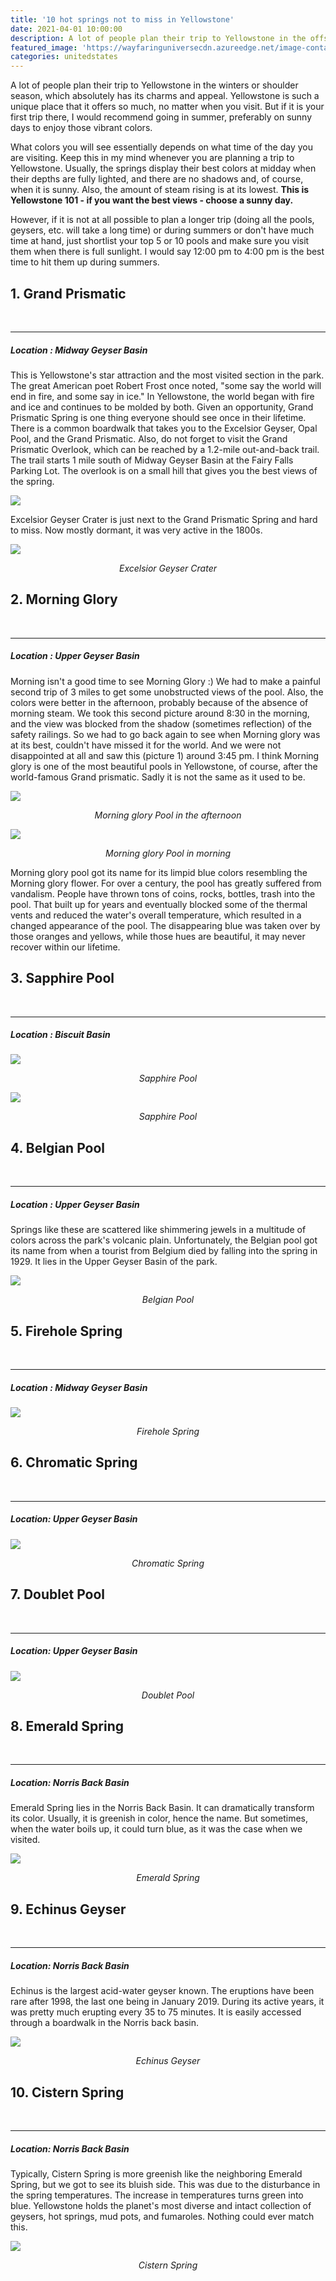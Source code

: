 ```yaml
---
title: '10 hot springs not to miss in Yellowstone'
date: 2021-04-01 10:00:00
description: A lot of people plan their trip to Yellowstone in the offseason or shoulder season, which absolutely has its charms and appeal. Yellowstone is such a unique place that it offers so much, no matter when you visit. But if it is your first trip there, I would recommend going in summer, preferably on sunny days to enjoy those vibrant colors.
featured_image: 'https://wayfaringuniversecdn.azureedge.net/image-container/thumbnails/unitedstates/yellowstoneSpringsthumbnail.jpg'
categories: unitedstates
---
```

A lot of people plan their trip to Yellowstone in the winters or shoulder season, which absolutely has its charms and appeal. Yellowstone is such a unique place that it offers so much, no matter when you visit. But if it is your first trip there, I would recommend going in summer, preferably on sunny days to enjoy those vibrant colors.

What colors you will see essentially depends on what time of the day you are visiting. Keep this in my mind whenever you are planning a trip to Yellowstone. Usually, the springs display their best colors at midday when their depths are fully lighted, and there are no shadows and, of course, when it is sunny. Also, the amount of steam rising is at its lowest. **This is Yellowstone 101 - if you want the best views - choose a sunny day.**

However, if it is not at all possible to plan a longer trip (doing all the pools, geysers, etc. will take a long time) or during summers or don't have much time at hand, just shortlist your top 5 or 10 pools and make sure you visit them when there is full sunlight. I would say 12:00 pm to 4:00 pm is the best time to hit them up during summers.<br>

## 1. Grand Prismatic
<br>
<hr>


##### Location : _Midway Geyser Basin_

This is Yellowstone's star attraction and the most visited section in the park. The great American poet Robert Frost once noted, "some say the world will end in fire, and some say in ice." In Yellowstone, the world began with fire and ice and continues to be molded by both.  Given an opportunity, Grand Prismatic Spring is one thing everyone should see once in their lifetime.<br>
There is a common boardwalk that takes you to the Excelsior Geyser, Opal Pool, and the Grand Prismatic. Also, do not forget to visit the Grand Prismatic Overlook, which can be reached by a 1.2-mile out-and-back trail. The trail starts 1 mile south of Midway Geyser Basin at the Fairy Falls Parking Lot. The overlook is on a small hill that gives you the best views of the spring.


![]({{site.data.settings.basic_settings.cdn_url}}/unitedstates/yellowstoneSprings/grandPrismaticSpring.jpg)

Excelsior Geyser Crater is just next to the Grand Prismatic Spring and hard to miss. Now mostly dormant, it was very active in the 1800s.

![]({{site.data.settings.basic_settings.cdn_url}}/unitedstates/yellowstoneSprings/excelsiorGeyserCrater.jpg)
<center class="image-caption"><i>Excelsior Geyser Crater</i></center>

## 2. Morning Glory
<br>
<hr>

##### Location : _Upper Geyser Basin_
Morning isn't a good time to see Morning Glory :) We had to make a painful second trip of 3 miles to get some unobstructed views of the pool. Also, the colors were better in the afternoon, probably because of the absence of morning steam.
We took this second picture around 8:30 in the morning, and the view was blocked from the shadow (sometimes reflection) of the safety railings. So we had to go back again to see when Morning glory was at its best, couldn't have missed it for the world. And we were not disappointed at all and saw this (picture 1) around 3:45 pm. I think Morning glory is one of the most beautiful pools in Yellowstone, of course, after the world-famous Grand prismatic. Sadly it is not the same as it used to be.

![]({{site.data.settings.basic_settings.cdn_url}}/unitedstates/yellowstoneSprings/morningglorypool.jpg)
<center class="image-caption"><i>Morning glory Pool in the afternoon</i></center>

![]({{site.data.settings.basic_settings.cdn_url}}/unitedstates/yellowstoneSprings/morningGloryYellowstone.jpg)
<center class="image-caption"><i>Morning glory Pool in morning</i></center>

Morning glory pool got its name for its limpid blue colors resembling the Morning glory flower. For over a century, the pool has greatly suffered from vandalism. People have thrown tons of coins, rocks, bottles, trash into the pool. That built up for years and eventually blocked some of the thermal vents and reduced the water's overall temperature, which resulted in a changed appearance of the pool. The disappearing blue was taken over by those oranges and yellows, while those hues are beautiful, it may never recover within our lifetime.


## 3. Sapphire Pool
<br>
<hr>

##### Location : _Biscuit Basin_
![]({{site.data.settings.basic_settings.cdn_url}}/unitedstates/yellowstoneSprings/sapphirepool.jpg)
<center class="image-caption"><i>Sapphire Pool</i></center>

![]({{site.data.settings.basic_settings.cdn_url}}/unitedstates/yellowstoneSprings/sapphirepoolyellowstone.jpg)
<center class="image-caption"><i>Sapphire Pool</i></center>

## 4. Belgian Pool
<br>
<hr>

##### Location : _Upper Geyser Basin_
Springs like these are scattered like shimmering jewels in a multitude of colors across the park's volcanic plain. Unfortunately, the Belgian pool got its name from when a tourist from Belgium died by falling into the spring in 1929. It lies in the Upper Geyser Basin of the park.

![]({{site.data.settings.basic_settings.cdn_url}}/unitedstates/yellowstoneSprings/belgianpool.jpg)
<center class="image-caption"><i>Belgian Pool</i></center>



## 5. Firehole Spring
<br>
<hr>

##### Location : _Midway Geyser Basin_

![]({{site.data.settings.basic_settings.cdn_url}}/unitedstates/yellowstoneSprings/fireholeSpring.jpg)
<center class="image-caption"><i>Firehole Spring</i></center>


## 6. Chromatic Spring
<br>
<hr>

##### Location: _Upper Geyser Basin_
![]({{site.data.settings.basic_settings.cdn_url}}/unitedstates/yellowstoneSprings/chromaticspring.jpg)
<center class="image-caption"><i>Chromatic Spring</i></center>




## 7. Doublet Pool
<br>
<hr>

##### Location: _Upper Geyser Basin_


![]({{site.data.settings.basic_settings.cdn_url}}/unitedstates/yellowstoneSprings/doubletPool.jpg)
<center class="image-caption"><i>Doublet Pool</i></center>

## 8. Emerald Spring
<br>
<hr>

##### Location: _Norris Back Basin_
Emerald Spring lies in the Norris Back Basin. It can dramatically transform its color. Usually, it is greenish in color, hence the name. But sometimes, when the water boils up, it could turn blue, as it was the case when we visited.

![]({{site.data.settings.basic_settings.cdn_url}}/unitedstates/yellowstoneSprings/emeraldSpring.jpg)
<center class="image-caption"><i>Emerald Spring</i></center>

## 9. Echinus Geyser
<br>
<hr>

##### Location: _Norris Back Basin_
Echinus is the largest acid-water geyser known. The eruptions have been rare after 1998, the last one being in January 2019. During its active years, it was pretty much erupting every 35 to 75 minutes. It is easily accessed through a boardwalk in the Norris back basin.

![]({{site.data.settings.basic_settings.cdn_url}}/unitedstates/yellowstoneSprings/echinusGeyser.jpg)
<center class="image-caption"><i>Echinus Geyser</i></center>


## 10. Cistern Spring
<br>
<hr>

##### Location: _Norris Back Basin_
Typically, Cistern Spring is more greenish like the neighboring Emerald Spring, but we got to see its bluish side. This was due to the disturbance in the spring temperatures. The increase in temperatures turns green into blue. Yellowstone holds the planet's most diverse and intact collection of geysers, hot springs, mud pots, and fumaroles. Nothing could ever match this.


![]({{site.data.settings.basic_settings.cdn_url}}/unitedstates/yellowstoneSprings/cisternSpring.jpg)
<center class="image-caption"><i>Cistern Spring</i></center>

